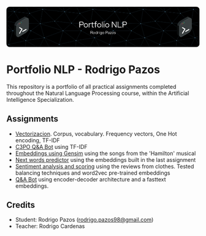 ![Header](./images/github-header-image.png)

# Portfolio NLP - Rodrigo Pazos

This repository is a portfolio of all practical assignments completed throughout the Natural Language Processing course, within the Artificial Intelligence Specialization.

## Assignments

- [Vectorizacion](./tp1/vectorizacion.ipynb). Corpus, vocabulary. Frequency vectors, One Hot encoding, TF-IDF 
- [C3PO Q&A Bot](/tp2/2b%20-%20bot_dnn_spacy_esp.ipynb) using TF-IDF
- [Embeddings using Gensim](/tp3/Gensim%20entrega.ipynb) using the songs from the 'Hamilton' musical
- [Next words predictor](/tp4/tp4.ipynb) using the embeddings built in the last assignment
- [Sentiment analysis and scoring](/tp4/tp4.ipynb) using the reviews from clothes. Tested balancing techniques and word2vec pre-trained embeddings
- [Q&A Bot](/tp6/6_bot_qa.ipynb) using encoder-decoder architecture and a fasttext embeddings.

## Credits

- Student: Rodrigo Pazos (rodrigo.pazos98@gmail.com)
- Teacher: Rodrigo Cardenas

